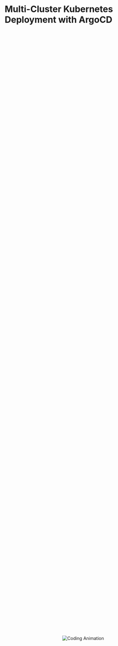 # Multi-Cluster Kubernetes Deployment with ArgoCD

<div style="display: flex; justify-content: center; align-items: center; height: 100%; width: 100%;">
  <img src="https://cdn-images-1.medium.com/max/800/1*VwJwaclgHaYONwh-0ShBBg.gif" 
       alt="Coding Animation" 
       style="max-width: 100%; max-height: 100%; object-fit: contain;">
</div>

## Overview

This project demonstrates how to set up and manage **multi-cluster Kubernetes deployments** using **ArgoCD** in a **hub-and-spoke architecture**. The setup leverages **Amazon EKS** (Elastic Kubernetes Service) to create and manage four Kubernetes clusters, enabling streamlined application delivery across multiple clusters. 

With a focus on **GitOps practices**, this project showcases how ArgoCD ensures consistency between the desired state of your infrastructure (stored in Git) and the actual state of your Kubernetes clusters.

---

## Key Features

- **Multi-Cluster Architecture**: Hub-and-spoke design for managing multiple Kubernetes clusters.
- **Automated Deployments**: Leveraging ArgoCD to deploy and sync manifests across clusters.
- **Cross-Platform Support**: The setup scripts and documentation provide steps for any operating system.
- **GitOps Integration**: Centralized management of Kubernetes manifests stored in a Git repository.
- **Detailed Documentation**: Comprehensive guides to help you replicate the infrastructure.

---

## Tools and Technologies Used

- **Amazon EKS**: Managed Kubernetes service for deploying clusters.
- **ArgoCD**: GitOps tool for Kubernetes application deployment and management.
- **Chocolatey**: For managing local tools on Windows (optional).
- **kubectl**: CLI for Kubernetes management.
- **eksctl**: CLI for creating and managing EKS clusters.
- **GitHub**: Version control for storing Kubernetes manifests.

---

## Getting Started

### Prerequisites

1. **Kubernetes Tools**:
   - Install [kubectl](https://kubernetes.io/docs/tasks/tools/).
   - Install [eksctl](https://eksctl.io/introduction/#installation).
2. **ArgoCD CLI**:
   - Follow the [ArgoCD CLI installation guide](https://argo-cd.readthedocs.io/en/stable/cli_installation/).
3. **Git**:
   - Ensure Git is installed and configured.
4. **Access to AWS**:
   - Ensure you have AWS CLI installed and configured with appropriate permissions.

---

### Setup Guide

#### 1. Create EKS Clusters
Use **eksctl** to create four EKS clusters. The hub cluster serves as the ArgoCD central management plane, while the other three are spoke clusters.  
Refer to the [detailed setup guide](./docs/eks-setup.md) for step-by-step instructions.

#### 2. Install and Configure ArgoCD
- Deploy ArgoCD on the hub cluster.
- Connect spoke clusters using the ArgoCD CLI.

#### 3. Deploy Applications
Use the ArgoCD UI or CLI to deploy Kubernetes manifests to the clusters. The manifests are stored in the GitHub repository:  
[GitOps_ArgoCD_Multi_Cluster/app_manifests](https://github.com/RyderGreystorm/projects).

---

## How It Works

1. **Hub Cluster Setup**:
   - ArgoCD runs on the hub cluster.
   - All spoke clusters are added to the hub via `argocd cluster add`.
   
2. **GitOps Workflow**:
   - Kubernetes manifests are stored in Git (e.g., deployment.yaml, service.yaml).
   - ArgoCD syncs the manifests to the clusters, ensuring the desired state matches the actual state.

3. **State Management**:
   - Any manual changes to the clusters will be automatically reverted to the desired state defined in Git.

---

## Documentation

Detailed documentation and setup instructions are available on **[Medium](https://medium.com/)**:  
- [01 Prerequisites](./docs/01_prerequisites.md)  
- [02 Setting Up EKS Clusters](./docs/02_eks_setup.md)  
- [03 Configuring ArgoCD](./docs/03_argocd_setup.md)  

---

## Repository Structure

/projects/GitOps_ArgoCD_Multi_Cluster/
├── app_manifests/       # Kubernetes manifests for deployment
├── scripts/             # Setup and helper scripts
├── docs/                # Documentation
└── README.md            # Project overview

## Contributing
- Contributions are welcome! Feel free to fork the repository, submit issues, or open pull requests to improve the project.

## Author

- Created by Godbless Biekro
- Connect on [LinkedIn](https://www.linkedin.com/in/godbless-biekro-2289261ba/) and [Medium](https://medium.com/@biekrogodbless) for more DevOps content.
